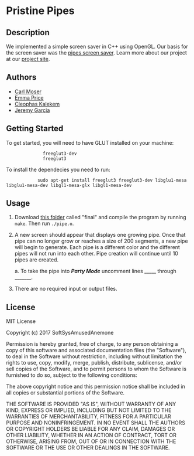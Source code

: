 # Pristine Pipes

## Description
We implemented a simple screen saver in C++ using OpenGL. Our basis for the screen saver was the [pipes screen saver](https://www.youtube.com/watch?v=Uzx9ArZ7MUU). Learn more about our project at our [project site](https://jag-123.github.io/SoftSysAmusedAnemone/).


## Authors
* [Carl Moser](https://github.com/cmoser96)
* [Emma Price](https://github.com/ejprice54321)
* [Cleophas Kalekem](https://github.com/kalekem)
* [Jeremy Garcia](https://github.com/jag-123)

## Getting Started

To get started, you will need to have GLUT installed on your machine:

                  freeglut3-dev
                  freeglut3
                  
 To install the dependecies you need to run:

                sudo apt-get install freeglut3 freeglut3-dev libglu1-mesa libglu1-mesa-dev libgl1-mesa-glx libgl1-mesa-dev



## Usage
1. Download [this folder](https://github.com/jag-123/SoftSysAmusedAnemone/tree/master/final) called "final" and compile the program by running `make`. Then run `./pipe.o`.

2. A new screen should appear that displays one growing pipe. Once that pipe can no longer grow or reaches a size of 200 segments, a new pipe will begin to generate. Each pipe is a different color and the different pipes will not run into each other. Pipe creation will continue until 10 pipes are created.

    a. To take the pipe into ***Party Mode*** uncomment lines _____ through _______.

3. There are no required input or output files.

## License
MIT License

Copyright (c) 2017 SoftSysAmusedAnemone

Permission is hereby granted, free of charge, to any person obtaining a copy of this software and associated documentation files (the "Software"), to deal in the Software without restriction, including without limitation the rights to use, copy, modify, merge, publish, distribute, sublicense, and/or sell copies of the Software, and to permit persons to whom the Software is furnished to do so, subject to the following conditions:

The above copyright notice and this permission notice shall be included in all copies or substantial portions of the Software.

THE SOFTWARE IS PROVIDED "AS IS", WITHOUT WARRANTY OF ANY KIND, EXPRESS OR IMPLIED, INCLUDING BUT NOT LIMITED TO THE WARRANTIES OF MERCHANTABILITY, FITNESS FOR A PARTICULAR PURPOSE AND NONINFRINGEMENT. IN NO EVENT SHALL THE AUTHORS OR COPYRIGHT HOLDERS BE LIABLE FOR ANY CLAIM, DAMAGES OR OTHER LIABILITY, WHETHER IN AN ACTION OF CONTRACT, TORT OR OTHERWISE, ARISING FROM, OUT OF OR IN CONNECTION WITH THE SOFTWARE OR THE USE OR OTHER DEALINGS IN THE SOFTWARE.
